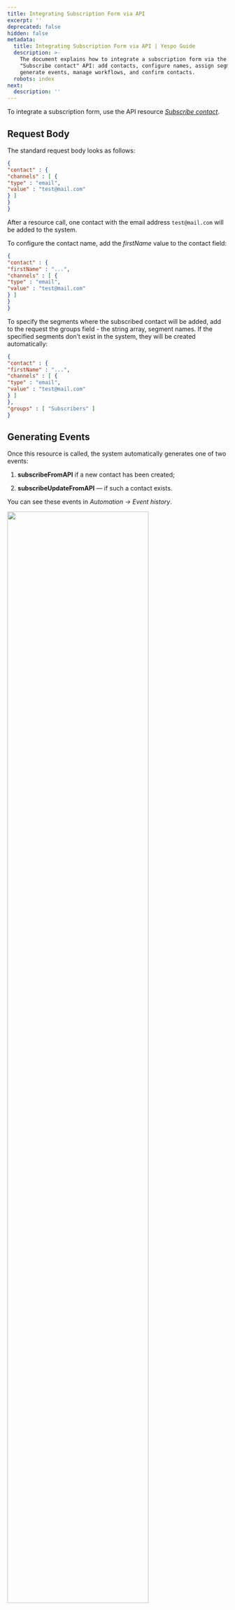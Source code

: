 ```yaml
---
title: Integrating Subscription Form via API
excerpt: ''
deprecated: false
hidden: false
metadata:
  title: Integrating Subscription Form via API | Yespo Guide
  description: >-
    The document explains how to integrate a subscription form via the
    "Subscribe contact" API: add contacts, configure names, assign segments,
    generate events, manage workflows, and confirm contacts.
  robots: index
next:
  description: ''
---
```

To integrate a subscription form, use the API resource *[Subscribe contact](https://docs.yespo.io/reference/subscribecontact-1)*.

## Request Body

The standard request body looks as follows:

```json
{
"contact" : {
"channels" : [ {
"type" : "email",
"value" : "test@mail.com"
} ]
}
}
```

After a resource call, one contact with the email address `test@mail.com` will be added to the system.

To configure the contact name, add the *firstName* value to the contact field:

```json
{
"contact" : {
"firstName" : "...",
"channels" : [ {
"type" : "email",
"value" : "test@mail.com"
} ]
}
}
```

To specify the segments where the subscribed contact will be added, add to the request the groups field - the string array, segment names. If the specified segments don’t exist in the system, they will be created automatically:

```json
{
"contact" : {
"firstName" : "...",
"channels" : [ {
"type" : "email",
"value" : "test@mail.com"
} ]
},
"groups" : [ "Subscribers" ]
}
```

## Generating Events

Once this resource is called, the system automatically generates one of two events:

1. **subscribeFromAPI** if a new contact has been created;

2. **subscribeUpdateFromAPI** — if such a contact exists.

You can see these events in *Automation → Event history*.

<Image align="center" width="80% " src="https://files.readme.io/d7c836cea225f12ba59ccca7e3031045ac36a34fd9ca642bc80b4ee89d5eb295-integrating-subscription-form-via-api-001.webp" />

## Adding Workflow

Any event can be added to a **workflow**. When an event that is incorporated in a workflow is triggered, the workflow launch begins. For new contacts, it is advisable to send a [subscription confirmation](https://docs.yespo.io/docs/subscription-form-configuration).

To make sure a new contact is created, go to *Contacts → All Contacts*, and enter the necessary email address into the search.

<Image align="center" width="80% " src="https://files.readme.io/db054bd0016e59021083278eee59f32add91f5b9798e2225ad83ead591b789fb-integrating-subscription-form-via-api-002.webp" />

The contact will be found. This means the contact’s email address is inactive and requires confirmation.

<Image align="center" width="80% " src="https://files.readme.io/147c382d10f4f6e767b29efc40b1666f36d822cdddd099c06dfc8e668fa6a82a-integrating-subscription-form-via-api-003.webp" />

You can't send any campaigns to such addresses besides a subscription confirmation email and other transactional emails, for example, an abandoned cart or order confirmation.
